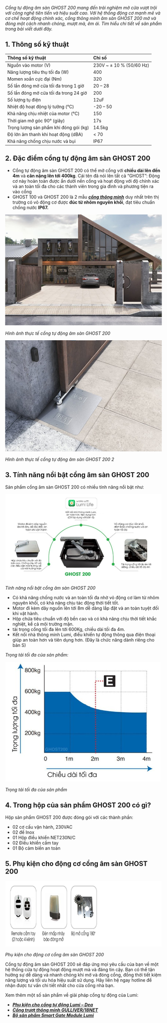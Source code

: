 ﻿*Cổng tự động âm sàn GHOST 200 mang đến trải nghiệm mở cửa vượt trội với công nghệ tiên tiến và hiệu suất cao. Với hệ thống động cơ mạnh mẽ và cơ chế hoạt động chính xác, cổng thông minh âm sàn GHOST 200 mở và đóng một cách nhanh chóng, mượt mà, êm ái. Tìm hiểu chi tiết về sản phẩm trong bài viết dưới đây.*
## **1. Thông số kỹ thuật**

|**Thông số kỹ thuật**|**Chỉ số**|
| :- | :- |
|Nguồn vào motor (V)|230V ~ ± 10 % (50/60 Hz)|
|Năng lượng tiêu thụ tối đa (W)|400|
|Momen xoắn cực đại (Nm)|320|
|Số lần đóng mở cửa tối đa trong 1 giờ|20 – 28|
|Số lần đóng mở cửa tối đa trong 24 giờ|200|
|Số lượng tụ điện|12uF|
|Nhiệt độ hoạt động lý tưởng (°C)|-20 – 50|
|Khả năng chịu nhiệt của motor (°C)|150|
|Thời gian mở góc 90° (giây)|17s|
|Trọng lượng sản phẩm khi đóng gói (kg)|14\.5kg|
|Độ lớn âm thanh khi hoạt động (dBA)|< 70|
|Khả năng chống chịu nước và bụi|IP67|
## **2. Đặc điểm cổng tự động âm sàn GHOST 200**
- Cổng tự động âm sàn GHOST 200 có thể mở cổng với **chiều dài lên đến 4m** và **cân nặng lên tới 400kg**. Cái tên đã nói lên tất cả “GHOST”: Động cơ này hoàn toàn được ẩn dưới nền cổng và hoạt động với độ chính xác và an toàn tối đa cho các thành viên trong gia đình và phương tiện ra vào cổng
- GHOST 100 và GHOST 200 là 2 mẫu [***cổng thông minh***](https://lumi.vn/cong-tu-dong-thong-minh-lumi-dea.html) duy nhất trên thị trường có vỏ động cơ được **đúc từ nhôm nguyên khối**, đạt tiêu chuẩn chống nước **IP67.**

![Cổng âm sàn thông minh Ghost200 anh thuc te](Aspose.Words.9dca9cdd-b3fe-43fc-9d7f-a2111b066a11.001.jpeg)

*Hình ảnh thực tế cổng tự động âm sàn GHOST 200*

![Hình ảnh thực tế cổng tự động âm sàn GHOST 200](Aspose.Words.9dca9cdd-b3fe-43fc-9d7f-a2111b066a11.002.jpeg)

*Hình ảnh thực tế cổng tự động âm sàn GHOST 200 2*
## **3. Tính năng nổi bật cổng âm sàn GHOST 200**
Sản phẩm cổng âm sàn GHOST 200 có nhiều tính năng nổi bật như:

![Tính năng nổi bật cổng âm sàn GHOST 200](Aspose.Words.9dca9cdd-b3fe-43fc-9d7f-a2111b066a11.003.jpeg)

*Tính năng nổi bật cổng âm sàn GHOST 200*

- Có khả năng chống nước và an toàn tối đa nhờ vỏ động cơ làm từ nhôm nguyên khối, có khả năng chịu tác động thời tiết tốt.
- Motor đi kèm dây nguồn lên tới 8m dễ dàng lắp đặt và an toàn tuyệt đối khi vật hành.
- Hộp chứa tiêu chuẩn với độ bền cao và có khả năng chịu thời tiết khắc nghiệt, kể cả môi trường mặn.
- tải trọng cổng tối đa lên tới 600Kg, chiều dài tối đa 4m.
- Kết nối nhà thông minh Lumi, điều khiển tự động thông qua điện thoại giúp an toàn hơn và tiên dụng hơn. (Đây là chức năng dành riêng cho bản S)

*Trọng tải tối đa của sản phẩm:*

![Trọng tải tối đa của sản phẩm](Aspose.Words.9dca9cdd-b3fe-43fc-9d7f-a2111b066a11.004.jpeg)

*Trọng tải tối đa của sản phẩm*
## **4. Trong hộp của sản phẩm GHOST 200 có gì?**
Hộp sản phẩm GHOST 200 được đóng gói với các thành phần:

- 02 cơ cấu vận hành, 230VAC
- 02 đế Inox
- 01 Hộp điều khiển NET230N/C
- 02 Điều khiển cầm tay
- 01 Bộ cảm biến an toàn
## **5. Phụ kiện cho động cơ cổng âm sàn GHOST 200**
![Phụ kiện cho động cơ cổng âm sàn GHOST 200 ](Aspose.Words.9dca9cdd-b3fe-43fc-9d7f-a2111b066a11.005.jpeg)

*Phụ kiện cho động cơ cổng âm sàn GHOST 200*

Cổng tự động âm sàn GHOST 200 sẽ đáp ứng mọi yêu cầu của bạn về một hệ thống cửa tự động hoạt động mượt mà và đáng tin cậy. Bạn có thể tận hưởng sự dễ dàng và nhanh chóng khi mở và đóng cổng, đồng thời tiết kiệm năng lượng và tối ưu hóa hiệu suất sử dụng. Hãy liên hệ ngay hotline để nhận được tư vấn chi tiết nhất cho cửa cổng nhà bạn.

Xem thêm một số sản phẩm về giải pháp cổng tự động của Lumi:

- [***Phụ kiện cho cổng tự động Lumi – Dea***](https://lumi.vn/san-pham/phu-kien-them-cho-cong-tu-dong.html)
- [***Cổng trượt thông minh GULLIVER/18NET***](https://lumi.vn/san-pham/cong-truot-tu-dong-gulliver-18net.html)
- [***Bộ sản phẩm Smart Gate Module Lumi***](https://lumi.vn/san-pham/bo-san-pham-smart-gate-module.html)
